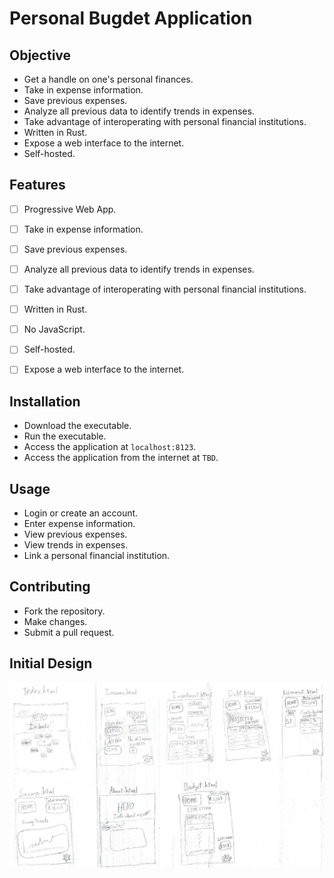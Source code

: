 # Personal Bugdet Application

## Objective
- Get a handle on one's personal finances.
- Take in expense information.
- Save previous expenses.
- Analyze all previous data to identify trends in expenses.
- Take advantage of interoperating with personal financial institutions.
- Written in Rust.
- Expose a web interface to the internet.
- Self-hosted.

## Features
- [ ] Progressive Web App.
- [ ] Take in expense information.
- [ ] Save previous expenses.
- [ ] Analyze all previous data to identify trends in expenses.
- [ ] Take advantage of interoperating with personal financial institutions.
- [ ] Written in Rust.
- [ ] No JavaScript.
- [ ] Self-hosted.
- [ ] Expose a web interface to the internet.


## Installation
- Download the executable.
- Run the executable.
- Access the application at `localhost:8123`.
- Access the application from the internet at `TBD`.

## Usage
- Login or create an account.
- Enter expense information.
- View previous expenses.
- View trends in expenses.
- Link a personal financial institution.

## Contributing
- Fork the repository.
- Make changes.
- Submit a pull request.

## Initial Design

![Initial Design](./assets/docs/init_design.png)

	


